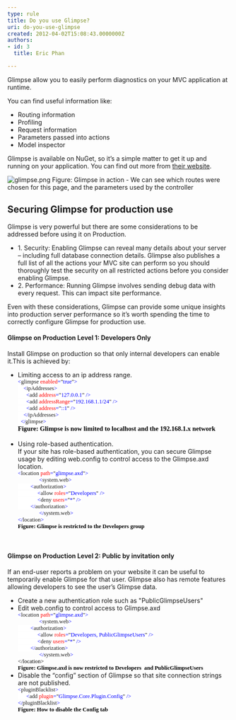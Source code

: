 ```yaml
---
type: rule
title: Do you use Glimpse?
uri: do-you-use-glimpse
created: 2012-04-02T15:08:43.0000000Z
authors:
- id: 3
  title: Eric Phan

---
```




<span class='intro'> Glimpse allow you to easily perform diagnostics on your MVC application at runtime. </span>

<p>You can find useful information like&#58;</p>
<ul><li>Routing information</li>
<li>Profiling</li>
<li>Request information</li>
<li>Parameters passed into actions</li>
<li>Model inspector</li></ul>
<p>Glimpse is available on NuGet, so it’s a simple matter to get it up and running on your application. You can find out more from <a href="http&#58;//getglimpse.com/" target="_blank">their website</a>.</p>
<img class="ms-rteCustom-ImageArea" alt="glimpse.png" src="/SoftwareDevelopment/RulesToBetterMVC/PublishingImages/glimpse.png" /> <span class="ms-rteCustom-FigureNormal">Figure&#58; Glimpse in action - We can see which routes were chosen for this page, and the parameters used by the controller</span><span class="ms-rteCustom-FigureNormal"></span> <h2>Securing Glimpse for production use</h2>
<p>Glimpse is very powerful but there are some considerations to be addressed before using it on Production. </p>
<ul><li>1. Security&#58; Enabling Glimpse can reveal many details about your server – including full database connection details. Glimpse also publishes a full list of all the actions your MVC site can perform so you should thoroughly test the security on all restricted actions before you consider enabling Glimpse. </li>
<li>2. Performance&#58; Running Glimpse involves sending debug data with every request. This can impact site performance. </li></ul>
<p>Even with these considerations, Glimpse can provide some unique insights into production server performance so it’s worth spending the time to correctly configure Glimpse for production use.</p>
<h4>Glimpse on Production Level 1&#58; Developers Only</h4>
<p>Install Glimpse on production so that only internal developers can enable it.This is achieved by&#58; </p>
<ul><li>Limiting access to an ip address range. <br><div style="margin&#58;0cm 0cm 0pt;"><span style="font-size&#58;9.5pt;font-family&#58;consolas;background&#58;white;color&#58;blue;">&lt;</span><span style="font-size&#58;9.5pt;font-family&#58;consolas;background&#58;white;">glimpse</span><span style="font-size&#58;9.5pt;font-family&#58;consolas;background&#58;white;color&#58;blue;"> </span><span style="font-size&#58;9.5pt;font-family&#58;consolas;background&#58;white;color&#58;red;">enabled</span><span style="font-size&#58;9.5pt;font-family&#58;consolas;background&#58;white;color&#58;blue;">=</span><span style="font-size&#58;9.5pt;font-family&#58;consolas;background&#58;white;color&#58;black;">&quot;</span><span style="font-size&#58;9.5pt;font-family&#58;consolas;background&#58;white;color&#58;blue;">true</span><span style="font-size&#58;9.5pt;font-family&#58;consolas;background&#58;white;color&#58;black;">&quot;</span><span style="font-size&#58;9.5pt;font-family&#58;consolas;background&#58;white;color&#58;blue;">&gt;</span><span style="font-size&#58;9.5pt;font-family&#58;consolas;background&#58;white;color&#58;black;"></span></div>
<div style="margin&#58;0cm 0cm 0pt;"><span style="font-size&#58;9.5pt;font-family&#58;consolas;background&#58;white;color&#58;blue;">&#160;&#160;&#160; &lt;</span><span style="font-size&#58;9.5pt;font-family&#58;consolas;background&#58;white;">ipAddresses</span><span style="font-size&#58;9.5pt;font-family&#58;consolas;background&#58;white;color&#58;blue;">&gt;</span><span style="font-size&#58;9.5pt;font-family&#58;consolas;background&#58;white;color&#58;black;"></span></div>
<div style="margin&#58;0cm 0cm 0pt;"><span style="font-size&#58;9.5pt;font-family&#58;consolas;background&#58;white;color&#58;blue;">&#160;&#160;&#160;&#160;&#160; &lt;</span><span style="font-size&#58;9.5pt;font-family&#58;consolas;background&#58;white;">add</span><span style="font-size&#58;9.5pt;font-family&#58;consolas;background&#58;white;color&#58;blue;"> </span><span style="font-size&#58;9.5pt;font-family&#58;consolas;background&#58;white;color&#58;red;">address</span><span style="font-size&#58;9.5pt;font-family&#58;consolas;background&#58;white;color&#58;blue;">=</span><span style="font-size&#58;9.5pt;font-family&#58;consolas;background&#58;white;color&#58;black;">&quot;</span><span style="font-size&#58;9.5pt;font-family&#58;consolas;background&#58;white;color&#58;blue;">127.0.0.1</span><span style="font-size&#58;9.5pt;font-family&#58;consolas;background&#58;white;color&#58;black;">&quot;</span><span style="font-size&#58;9.5pt;font-family&#58;consolas;background&#58;white;color&#58;blue;"> /&gt;</span><span style="font-size&#58;9.5pt;font-family&#58;consolas;background&#58;white;color&#58;black;"></span></div>
<div style="margin&#58;0cm 0cm 0pt;"><span style="font-size&#58;9.5pt;font-family&#58;consolas;background&#58;white;color&#58;blue;">&#160;&#160;&#160;&#160;&#160; &lt;</span><span style="font-size&#58;9.5pt;font-family&#58;consolas;background&#58;white;">add</span><span style="font-size&#58;9.5pt;font-family&#58;consolas;background&#58;white;color&#58;blue;"> </span><span style="font-size&#58;9.5pt;font-family&#58;consolas;background&#58;white;color&#58;red;">addressRange</span><span style="font-size&#58;9.5pt;font-family&#58;consolas;background&#58;white;color&#58;blue;">=</span><span style="font-size&#58;9.5pt;font-family&#58;consolas;background&#58;white;color&#58;black;">&quot;</span><span style="font-size&#58;9.5pt;font-family&#58;consolas;background&#58;white;color&#58;blue;">192.168.1.1/24</span><span style="font-size&#58;9.5pt;font-family&#58;consolas;background&#58;white;color&#58;black;">&quot;</span><span style="font-size&#58;9.5pt;font-family&#58;consolas;background&#58;white;color&#58;blue;"> /&gt;</span><span style="font-size&#58;9.5pt;font-family&#58;consolas;background&#58;white;color&#58;black;"></span></div>
<div style="margin&#58;0cm 0cm 0pt;"><span style="font-size&#58;9.5pt;font-family&#58;consolas;background&#58;white;color&#58;blue;">&#160;&#160;&#160;&#160;&#160; &lt;</span><span style="font-size&#58;9.5pt;font-family&#58;consolas;background&#58;white;">add</span><span style="font-size&#58;9.5pt;font-family&#58;consolas;background&#58;white;color&#58;blue;"> </span><span style="font-size&#58;9.5pt;font-family&#58;consolas;background&#58;white;color&#58;red;">address</span><span style="font-size&#58;9.5pt;font-family&#58;consolas;background&#58;white;color&#58;blue;">=</span><span style="font-size&#58;9.5pt;font-family&#58;consolas;background&#58;white;color&#58;black;">&quot;</span><span style="font-size&#58;9.5pt;font-family&#58;consolas;background&#58;white;color&#58;blue;">&#58;&#58;1</span><span style="font-size&#58;9.5pt;font-family&#58;consolas;background&#58;white;color&#58;black;">&quot;</span><span style="font-size&#58;9.5pt;font-family&#58;consolas;background&#58;white;color&#58;blue;"> /&gt;</span><span style="font-size&#58;9.5pt;font-family&#58;consolas;background&#58;white;color&#58;black;"></span></div>
<div style="margin&#58;0cm 0cm 0pt;"><span style="font-size&#58;9.5pt;font-family&#58;consolas;background&#58;white;color&#58;blue;">&#160;&#160;&#160; &lt;/</span><span style="font-size&#58;9.5pt;font-family&#58;consolas;background&#58;white;">ipAddresses</span><span style="font-size&#58;9.5pt;font-family&#58;consolas;background&#58;white;color&#58;blue;">&gt;</span><span style="font-size&#58;9.5pt;font-family&#58;consolas;background&#58;white;color&#58;black;"></span></div>
<span style="font-size&#58;9.5pt;font-family&#58;consolas;background&#58;white;color&#58;blue;">&#160; &lt;/</span><span style="font-size&#58;9.5pt;font-family&#58;consolas;background&#58;white;">glimpse</span><span style="font-size&#58;9.5pt;font-family&#58;consolas;background&#58;white;color&#58;blue;">&gt;<br><span style="font-size&#58;11pt;font-family&#58;'calibri','sans-serif';color&#58;rgb(0,0,0);"><strong>Figure&#58; Glimpse is now limited to localhost and the 192.168.1.x network</strong></span></span><span style="font-size&#58;11pt;font-family&#58;'calibri','sans-serif';"><br><br></span></li>
<li>Using role-based authentication.<br>If your site has role-based authentication, you can secure Glimpse usage by editing web.config to control access to the Glimpse.axd location.<br><div style="margin&#58;0cm 0cm 0pt;"><span style="font-size&#58;9.5pt;font-family&#58;consolas;background&#58;white;color&#58;blue;">&lt;</span><span style="font-size&#58;9.5pt;font-family&#58;consolas;background&#58;white;">location</span><span style="font-size&#58;9.5pt;font-family&#58;consolas;background&#58;white;color&#58;blue;"> </span><span style="font-size&#58;9.5pt;font-family&#58;consolas;background&#58;white;color&#58;red;">path</span><span style="font-size&#58;9.5pt;font-family&#58;consolas;background&#58;white;color&#58;blue;">=</span><span style="font-size&#58;9.5pt;font-family&#58;consolas;background&#58;white;color&#58;black;">&quot;</span><span style="font-size&#58;9.5pt;font-family&#58;consolas;background&#58;white;color&#58;blue;">glimpse.axd</span><span style="font-size&#58;9.5pt;font-family&#58;consolas;background&#58;white;color&#58;black;">&quot;</span><span style="font-size&#58;9.5pt;font-family&#58;consolas;background&#58;white;color&#58;blue;">&gt;</span><span style="font-size&#58;9.5pt;font-family&#58;consolas;background&#58;white;color&#58;black;"></span></div>
<div style="margin&#58;0cm 0cm 0pt;text-indent&#58;36pt;"><span style="font-size&#58;9.5pt;font-family&#58;consolas;background&#58;white;color&#58;blue;">&lt;</span><span style="font-size&#58;9.5pt;font-family&#58;consolas;background&#58;white;">system.web</span><span style="font-size&#58;9.5pt;font-family&#58;consolas;background&#58;white;color&#58;blue;">&gt;</span><span style="font-size&#58;9.5pt;font-family&#58;consolas;background&#58;white;color&#58;black;"></span></div>
<div style="margin&#58;0cm 0cm 0pt;"><span style="font-size&#58;9.5pt;font-family&#58;consolas;background&#58;white;color&#58;blue;">&#160;&#160;&#160;&#160;&#160;&#160; &#160; &lt;</span><span style="font-size&#58;9.5pt;font-family&#58;consolas;background&#58;white;">authorization</span><span style="font-size&#58;9.5pt;font-family&#58;consolas;background&#58;white;color&#58;blue;">&gt;</span><span style="font-size&#58;9.5pt;font-family&#58;consolas;background&#58;white;color&#58;black;"></span></div>
<div style="margin&#58;0cm 0cm 0pt;"><span style="font-size&#58;9.5pt;font-family&#58;consolas;background&#58;white;color&#58;blue;">&#160;&#160;&#160;&#160;&#160; &#160;&#160;&#160;&#160;&#160;&#160;&#160; &lt;</span><span style="font-size&#58;9.5pt;font-family&#58;consolas;background&#58;white;">allow</span><span style="font-size&#58;9.5pt;font-family&#58;consolas;background&#58;white;color&#58;blue;"> </span><span style="font-size&#58;9.5pt;font-family&#58;consolas;background&#58;white;color&#58;red;">roles</span><span style="font-size&#58;9.5pt;font-family&#58;consolas;background&#58;white;color&#58;blue;">=</span><span style="font-size&#58;9.5pt;font-family&#58;consolas;background&#58;white;color&#58;black;">&quot;</span><span style="font-size&#58;9.5pt;font-family&#58;consolas;background&#58;white;color&#58;blue;">Developers</span><span style="font-size&#58;9.5pt;font-family&#58;consolas;background&#58;white;color&#58;black;">&quot;</span><span style="font-size&#58;9.5pt;font-family&#58;consolas;background&#58;white;color&#58;blue;"> /&gt;</span><span style="font-size&#58;9.5pt;font-family&#58;consolas;background&#58;white;color&#58;black;"></span></div>
<div style="margin&#58;0cm 0cm 0pt;"><span style="font-size&#58;9.5pt;font-family&#58;consolas;background&#58;white;color&#58;blue;">&#160;&#160;&#160;&#160;&#160; &#160;&#160;&#160;&#160;&#160;&#160;&#160; &lt;</span><span style="font-size&#58;9.5pt;font-family&#58;consolas;background&#58;white;">deny</span><span style="font-size&#58;9.5pt;font-family&#58;consolas;background&#58;white;color&#58;blue;"> </span><span style="font-size&#58;9.5pt;font-family&#58;consolas;background&#58;white;color&#58;red;">users</span><span style="font-size&#58;9.5pt;font-family&#58;consolas;background&#58;white;color&#58;blue;">=</span><span style="font-size&#58;9.5pt;font-family&#58;consolas;background&#58;white;color&#58;black;">&quot;</span><span style="font-size&#58;9.5pt;font-family&#58;consolas;background&#58;white;color&#58;blue;">*</span><span style="font-size&#58;9.5pt;font-family&#58;consolas;background&#58;white;color&#58;black;">&quot;</span><span style="font-size&#58;9.5pt;font-family&#58;consolas;background&#58;white;color&#58;blue;"> /&gt;</span><span style="font-size&#58;9.5pt;font-family&#58;consolas;background&#58;white;color&#58;black;"></span></div>
<div style="margin&#58;0cm 0cm 0pt;"><span style="font-size&#58;9.5pt;font-family&#58;consolas;background&#58;white;color&#58;blue;">&#160;&#160;&#160; &#160;&#160; &#160;&#160;&lt;/</span><span style="font-size&#58;9.5pt;font-family&#58;consolas;background&#58;white;">authorization</span><span style="font-size&#58;9.5pt;font-family&#58;consolas;background&#58;white;color&#58;blue;">&gt;</span><span style="font-size&#58;9.5pt;font-family&#58;consolas;background&#58;white;color&#58;black;"></span></div>
<div style="margin&#58;0cm 0cm 0pt;text-indent&#58;36pt;"><span style="font-size&#58;9.5pt;font-family&#58;consolas;background&#58;white;color&#58;blue;">&lt;/</span><span style="font-size&#58;9.5pt;font-family&#58;consolas;background&#58;white;">system.web</span><span style="font-size&#58;9.5pt;font-family&#58;consolas;background&#58;white;color&#58;blue;">&gt;</span><span style="font-size&#58;9.5pt;font-family&#58;consolas;background&#58;white;color&#58;black;"></span></div>
<div style="margin&#58;0cm 0cm 0pt;"><span style="font-size&#58;9.5pt;font-family&#58;consolas;background&#58;white;color&#58;blue;">&lt;/</span><span style="font-size&#58;9.5pt;font-family&#58;consolas;background&#58;white;">location</span><span style="font-size&#58;9.5pt;font-family&#58;consolas;background&#58;white;color&#58;blue;">&gt;</span><span style="font-size&#58;9.5pt;font-family&#58;consolas;color&#58;blue;"> <div style="color&#58;rgb(0,0,0);margin&#58;0cm 0cm 0pt;"><b><font face="Calibri">Figure&#58; Glimpse is restricted to the Developers group</font></b></div></span></div></li></ul>
<p>&#160;</p>
<h4>Glimpse on Production Level 2&#58; Public by invitation only</h4>
<p>If an end-user reports a problem on your website it can be useful to temporarily enable Glimpse for that user. Glimpse also has remote features allowing developers to see the user’s Glimpse data. </p>
<ul><li>Create a new authentication role such as &quot;PublicGlimpseUsers&quot;</li>
<li>Edit web.config to control access to Glimpse.axd<br><div style="margin&#58;0cm 0cm 0pt;"><span style="font-size&#58;9.5pt;font-family&#58;consolas;background&#58;white;color&#58;blue;">&lt;</span><span style="font-size&#58;9.5pt;font-family&#58;consolas;background&#58;white;">location</span><span style="font-size&#58;9.5pt;font-family&#58;consolas;background&#58;white;color&#58;blue;"> </span><span style="font-size&#58;9.5pt;font-family&#58;consolas;background&#58;white;color&#58;red;">path</span><span style="font-size&#58;9.5pt;font-family&#58;consolas;background&#58;white;color&#58;blue;">=</span><span style="font-size&#58;9.5pt;font-family&#58;consolas;background&#58;white;color&#58;black;">&quot;</span><span style="font-size&#58;9.5pt;font-family&#58;consolas;background&#58;white;color&#58;blue;">glimpse.axd</span><span style="font-size&#58;9.5pt;font-family&#58;consolas;background&#58;white;color&#58;black;">&quot;</span><span style="font-size&#58;9.5pt;font-family&#58;consolas;background&#58;white;color&#58;blue;">&gt;</span><span style="font-size&#58;9.5pt;font-family&#58;consolas;background&#58;white;color&#58;black;"></span></div>
<div style="margin&#58;0cm 0cm 0pt;text-indent&#58;36pt;"><span style="font-size&#58;9.5pt;font-family&#58;consolas;background&#58;white;color&#58;blue;">&lt;</span><span style="font-size&#58;9.5pt;font-family&#58;consolas;background&#58;white;">system.web</span><span style="font-size&#58;9.5pt;font-family&#58;consolas;background&#58;white;color&#58;blue;">&gt;</span><span style="font-size&#58;9.5pt;font-family&#58;consolas;background&#58;white;color&#58;black;"></span></div>
<div style="margin&#58;0cm 0cm 0pt;"><span style="font-size&#58;9.5pt;font-family&#58;consolas;background&#58;white;color&#58;blue;">&#160;&#160;&#160;&#160;&#160;&#160; &#160; &lt;</span><span style="font-size&#58;9.5pt;font-family&#58;consolas;background&#58;white;">authorization</span><span style="font-size&#58;9.5pt;font-family&#58;consolas;background&#58;white;color&#58;blue;">&gt;</span><span style="font-size&#58;9.5pt;font-family&#58;consolas;background&#58;white;color&#58;black;"></span></div>
<div style="margin&#58;0cm 0cm 0pt;"><span style="font-size&#58;9.5pt;font-family&#58;consolas;background&#58;white;color&#58;blue;">&#160;&#160;&#160;&#160;&#160; &#160;&#160;&#160;&#160;&#160;&#160;&#160; &lt;</span><span style="font-size&#58;9.5pt;font-family&#58;consolas;background&#58;white;">allow</span><span style="font-size&#58;9.5pt;font-family&#58;consolas;background&#58;white;color&#58;blue;"> </span><span style="font-size&#58;9.5pt;font-family&#58;consolas;background&#58;white;color&#58;red;">roles</span><span style="font-size&#58;9.5pt;font-family&#58;consolas;background&#58;white;color&#58;blue;">=</span><span style="font-size&#58;9.5pt;font-family&#58;consolas;background&#58;white;color&#58;black;">&quot;</span><span style="font-size&#58;9.5pt;font-family&#58;consolas;background&#58;white;color&#58;blue;">Developers, PublicGlimpseUsers</span><span style="font-size&#58;9.5pt;font-family&#58;consolas;background&#58;white;color&#58;black;">&quot;</span><span style="font-size&#58;9.5pt;font-family&#58;consolas;background&#58;white;color&#58;blue;"> /&gt;</span><span style="font-size&#58;9.5pt;font-family&#58;consolas;background&#58;white;color&#58;black;"></span></div>
<div style="margin&#58;0cm 0cm 0pt;"><span style="font-size&#58;9.5pt;font-family&#58;consolas;background&#58;white;color&#58;blue;">&#160;&#160;&#160;&#160;&#160; &#160;&#160;&#160;&#160;&#160;&#160;&#160; &lt;</span><span style="font-size&#58;9.5pt;font-family&#58;consolas;background&#58;white;">deny</span><span style="font-size&#58;9.5pt;font-family&#58;consolas;background&#58;white;color&#58;blue;"> </span><span style="font-size&#58;9.5pt;font-family&#58;consolas;background&#58;white;color&#58;red;">users</span><span style="font-size&#58;9.5pt;font-family&#58;consolas;background&#58;white;color&#58;blue;">=</span><span style="font-size&#58;9.5pt;font-family&#58;consolas;background&#58;white;color&#58;black;">&quot;</span><span style="font-size&#58;9.5pt;font-family&#58;consolas;background&#58;white;color&#58;blue;">*</span><span style="font-size&#58;9.5pt;font-family&#58;consolas;background&#58;white;color&#58;black;">&quot;</span><span style="font-size&#58;9.5pt;font-family&#58;consolas;background&#58;white;color&#58;blue;"> /&gt;</span><span style="font-size&#58;9.5pt;font-family&#58;consolas;background&#58;white;color&#58;black;"></span></div>
<div style="margin&#58;0cm 0cm 0pt;"><span style="font-size&#58;9.5pt;font-family&#58;consolas;background&#58;white;color&#58;blue;">&#160;&#160;&#160; &#160;&#160; &#160;&#160;&lt;/</span><span style="font-size&#58;9.5pt;font-family&#58;consolas;background&#58;white;">authorization</span><span style="font-size&#58;9.5pt;font-family&#58;consolas;background&#58;white;color&#58;blue;">&gt;</span><span style="font-size&#58;9.5pt;font-family&#58;consolas;background&#58;white;color&#58;black;"></span></div>
<div style="margin&#58;0cm 0cm 0pt;text-indent&#58;36pt;"><span style="font-size&#58;9.5pt;font-family&#58;consolas;background&#58;white;color&#58;blue;">&lt;/</span><span style="font-size&#58;9.5pt;font-family&#58;consolas;background&#58;white;">system.web</span><span style="font-size&#58;9.5pt;font-family&#58;consolas;background&#58;white;color&#58;blue;">&gt;</span><span style="font-size&#58;9.5pt;font-family&#58;consolas;background&#58;white;color&#58;black;"></span></div>
<div style="margin&#58;0cm 0cm 0pt;"><span style="font-size&#58;9.5pt;font-family&#58;consolas;background&#58;white;color&#58;rgb(0,0,0);">&lt;/</span><span style="font-size&#58;9.5pt;font-family&#58;consolas;background&#58;white;color&#58;rgb(0,0,0);">location</span><span style="font-size&#58;9.5pt;font-family&#58;consolas;background&#58;white;color&#58;rgb(0,0,0);">&gt;</span><span style="font-size&#58;9.5pt;font-family&#58;consolas;color&#58;blue;"><span style="color&#58;rgb(0,0,0);"> </span><div style="margin&#58;0cm 0cm 0pt;"><b><font face="Calibri"><span style="color&#58;rgb(0,0,0);">Figure&#58; Glimpse.axd is now restricted to Developers&#160; and PublicGlimpseUsers </span><br></font></b></div></span></div></li>
<li>Disable the “config” section of Glimpse so that site connection strings are not published. <br><div style="margin&#58;0cm 0cm 0pt;"><span style="font-size&#58;9.5pt;font-family&#58;consolas;background&#58;white;color&#58;blue;">&lt;</span><span style="font-size&#58;9.5pt;font-family&#58;consolas;background&#58;white;">pluginBlacklist</span><span style="font-size&#58;9.5pt;font-family&#58;consolas;background&#58;white;color&#58;blue;">&gt;</span><span style="font-size&#58;9.5pt;font-family&#58;consolas;background&#58;white;color&#58;black;"></span></div>
<div style="margin&#58;0cm 0cm 0pt;"><span style="font-size&#58;9.5pt;font-family&#58;consolas;background&#58;white;color&#58;blue;">&#160;&#160;&#160;&#160;&#160; &lt;</span><span style="font-size&#58;9.5pt;font-family&#58;consolas;background&#58;white;">add</span><span style="font-size&#58;9.5pt;font-family&#58;consolas;background&#58;white;color&#58;blue;"> </span><span style="font-size&#58;9.5pt;font-family&#58;consolas;background&#58;white;color&#58;red;">plugin</span><span style="font-size&#58;9.5pt;font-family&#58;consolas;background&#58;white;color&#58;blue;">=</span><span style="font-size&#58;9.5pt;font-family&#58;consolas;background&#58;white;color&#58;black;">&quot;</span><span style="font-size&#58;9.5pt;font-family&#58;consolas;background&#58;white;color&#58;blue;">Glimpse.Core.Plugin.Config</span><span style="font-size&#58;9.5pt;font-family&#58;consolas;background&#58;white;color&#58;black;">&quot;</span><span style="font-size&#58;9.5pt;font-family&#58;consolas;background&#58;white;color&#58;blue;"> /&gt;</span><span style="font-size&#58;9.5pt;font-family&#58;consolas;background&#58;white;color&#58;black;"></span></div>
<div style="margin&#58;0cm 0cm 0pt;"><span style="font-size&#58;9.5pt;font-family&#58;consolas;background&#58;white;color&#58;blue;">&lt;/</span><span style="font-size&#58;9.5pt;font-family&#58;consolas;background&#58;white;">pluginBlacklist</span><span style="font-size&#58;9.5pt;font-family&#58;consolas;background&#58;white;color&#58;blue;">&gt;<br><b style="color&#58;rgb(0,0,0);"><font face="Calibri">Figure&#58; How to disable the Config tab </font></b></span><span style="font-size&#58;9.5pt;font-family&#58;consolas;color&#58;blue;"></span></div></li>
<p>&#160;</p></ul>


